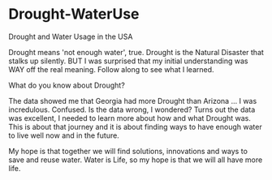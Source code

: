 # Drought-WaterUse
Drought and Water Usage in the USA

Drought means 'not enough water', true.
Drought is the Natural Disaster that stalks up silently. 
BUT I was surprised that my initial understanding was WAY off the real meaning. 
Follow along to see what I learned. 

What do you know about Drought? 

The data showed me that Georgia had more Drought than Arizona ... I was incredulous. Confused. Is the data wrong, I wondered? 
Turns out the data was excellent, I needed to learn more about how and what Drought was. This is about that journey and it is about finding ways to have enough water to live well now and in the future. 

My hope is that together we will find solutions, innovations and ways to save and reuse water. Water is Life, so my hope is that we will all have more life. 
